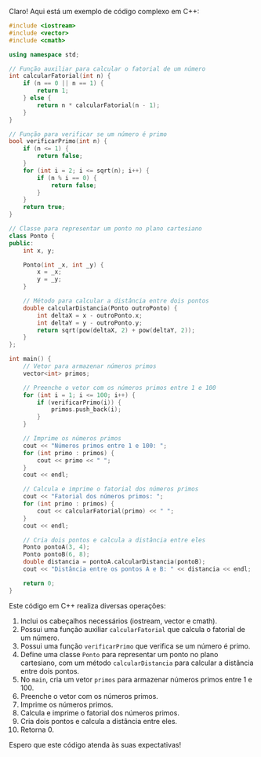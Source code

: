 Claro! Aqui está um exemplo de código complexo em C++:

```cpp
#include <iostream>
#include <vector>
#include <cmath>

using namespace std;

// Função auxiliar para calcular o fatorial de um número
int calcularFatorial(int n) {
    if (n == 0 || n == 1) {
        return 1;
    } else {
        return n * calcularFatorial(n - 1);
    }
}

// Função para verificar se um número é primo
bool verificarPrimo(int n) {
    if (n <= 1) {
        return false;
    }
    for (int i = 2; i <= sqrt(n); i++) {
        if (n % i == 0) {
            return false;
        }
    }
    return true;
}

// Classe para representar um ponto no plano cartesiano
class Ponto {
public:
    int x, y;

    Ponto(int _x, int _y) {
        x = _x;
        y = _y;
    }

    // Método para calcular a distância entre dois pontos
    double calcularDistancia(Ponto outroPonto) {
        int deltaX = x - outroPonto.x;
        int deltaY = y - outroPonto.y;
        return sqrt(pow(deltaX, 2) + pow(deltaY, 2));
    }
};

int main() {
    // Vetor para armazenar números primos
    vector<int> primos;

    // Preenche o vetor com os números primos entre 1 e 100
    for (int i = 1; i <= 100; i++) {
        if (verificarPrimo(i)) {
            primos.push_back(i);
        }
    }

    // Imprime os números primos
    cout << "Números primos entre 1 e 100: ";
    for (int primo : primos) {
        cout << primo << " ";
    }
    cout << endl;

    // Calcula e imprime o fatorial dos números primos
    cout << "Fatorial dos números primos: ";
    for (int primo : primos) {
        cout << calcularFatorial(primo) << " ";
    }
    cout << endl;

    // Cria dois pontos e calcula a distância entre eles
    Ponto pontoA(3, 4);
    Ponto pontoB(6, 8);
    double distancia = pontoA.calcularDistancia(pontoB);
    cout << "Distância entre os pontos A e B: " << distancia << endl;

    return 0;
}
```

Este código em C++ realiza diversas operações:

1. Inclui os cabeçalhos necessários (iostream, vector e cmath).
2. Possui uma função auxiliar `calcularFatorial` que calcula o fatorial de um número.
3. Possui uma função `verificarPrimo` que verifica se um número é primo.
4. Define uma classe `Ponto` para representar um ponto no plano cartesiano, com um método `calcularDistancia` para calcular a distância entre dois pontos.
5. No `main`, cria um vetor `primos` para armazenar números primos entre 1 e 100.
6. Preenche o vetor com os números primos.
7. Imprime os números primos.
8. Calcula e imprime o fatorial dos números primos.
9. Cria dois pontos e calcula a distância entre eles.
10. Retorna 0.

Espero que este código atenda às suas expectativas!